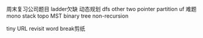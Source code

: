 周末复习公司题目
ladder欠缺
动态规划
dfs other
two pointer partition
uf 难题
mono stack
topo MST
binary tree non-recursion


tiny URL revisit
word break剪纸